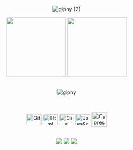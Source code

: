 <div align="center"> 
  
  ![giphy (2)](https://user-images.githubusercontent.com/72365134/172886021-dd3c1ec2-014a-4df8-ae70-2fef7378f652.gif) 
  
<div> 
   
  <div>
      <a href="https://github.com/rodrigofries01">
        <img height="160em" src="https://github-readme-stats.vercel.app/api?username=rodrigofries01&show_icons=true&theme=highcontrast&include_all_commits=true"/>
        <img height="160em" src="https://github-readme-stats.vercel.app/api/top-langs/?username=rodrigofries01&layout=compact&langs_count=8&theme=highcontrast"/>
     </a>
</div><br>
  
  
  ![giphy](https://user-images.githubusercontent.com/72365134/172878747-560a555b-eada-406c-a487-a875656d46f9.gif) 
  
   ##

<div align="center">
 <div style="display: inline_block"><br>
     <img align="center" alt="Git" height="30" width="40"                 src="https://camo.githubusercontent.com/b7ea09b0c030ae14623cfc3a52ab3ee0d07e0259a1b230139e65ba00454327c9/68747470733a2f2f70726f66696c696e61746f722e7269736861762e6465762f736b696c6c732d6173736574732f6769742d73636d2d69636f6e2e737667"> 
     <img align="center" alt="Html" height="30" width="40" src="https://cdn.jsdelivr.net/gh/devicons/devicon/icons/html5/html5-plain.svg">
     <img align="center" alt="Css" height="30" width="40" src="https://cdn.jsdelivr.net/gh/devicons/devicon/icons/css3/css3-plain.svg">
     <img align="center" alt="JavaScript" height="30" width="40" src="https://cdn.jsdelivr.net/gh/devicons/devicon/icons/javascript/javascript-original.svg">
     <img align="center" alt="Cypress" height="40" width="40" src="https://www.svgrepo.com/show/373542/cypress.svg">
     
  </div><!--center-->
 

 
 ## 
 
 
  <div> 
    <a href="https://instagram.com/rodrigofries2000" target="_blank"><img src="https://img.shields.io/badge/-Instagram-%23E4405F?style=for-the-badge&logo=instagram&logoColor=white" target="_blank"></a>
    <a href="https://www.linkedin.com/in/rodrigo-fries-75b477217" target="_blank"><img src="https://img.shields.io/badge/-LinkedIn-%230077B5?style=for-the-badge&logo=linkedin&logoColor=white" target="_blank"></a> 
    <a href = "mailto:rfries24@gmail.com"><img src="https://img.shields.io/badge/-Gmail-%23333?style=for-the-badge&logo=gmail&logoColor=white" target="_blank"></a>    
  </div>
 
 </div><!--center-->

   
